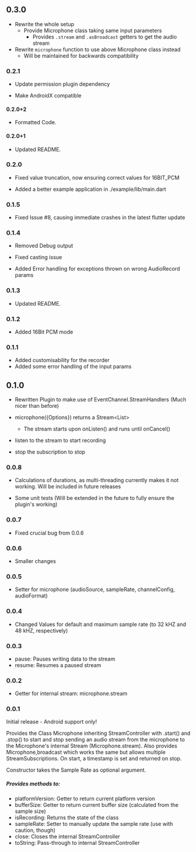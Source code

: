 ## 0.3.0

* Rewrite the whole setup
  * Provide Microphone class taking same input parameters
    * Provides `.stream` and `.asBroadcast` getters to get the audio stream
* Rewrite `microphone` function to use above Microphone class instead
  * Will be maintained for backwards compatibility

### 0.2.1

* Update permission plugin dependency

* Make AndroidX compatible


#### 0.2.0+2

* Formatted Code.


#### 0.2.0+1

* Updated README.


### 0.2.0

* Fixed value truncation, now ensuring correct values for 16BIT_PCM

+ Added a better example application in ./example/lib/main.dart


### 0.1.5

* Fixed Issue #8, causing immediate crashes in the latest flutter update


### 0.1.4

- Removed Debug output

* Fixed casting issue

+ Added Error handling for exceptions thrown on wrong AudioRecord params


### 0.1.3

* Updated README.


### 0.1.2

+ Added 16Bit PCM mode


### 0.1.1

+ Added customisability for the recorder
+ Added some error handling of the input params


## 0.1.0

* Rewritten Plugin to make use of EventChannel.StreamHandlers (Much nicer than before)

* microphone({Options}) returns a Stream<List<int>>
  * The stream starts upon onListen() and runs until onCancel()

* listen to the stream to start recording
* stop the subscription to stop


### 0.0.8

- Calculations of durations, as multi-threading currently makes it not working. Will be included in future releases

+ Some unit tests (Will be extended in the future to fully ensure the plugin's working)


### 0.0.7

* Fixed crucial bug from 0.0.6


### 0.0.6

* Smaller changes


### 0.0.5

+ Setter for microphone (audioSource, sampleRate, channelConfig, audioFormat)


### 0.0.4

* Changed Values for default and maximum sample rate (to 32 kHZ and 48 kHZ, respectively)


### 0.0.3

+ pause:            Pauses writing data to the stream
+ resume:           Resumes a paused stream


### 0.0.2

+ Getter for internal stream: microphone.stream


### 0.0.1

Initial release - Android support only!

Provides the Class Microphone inheriting StreamController<T> with .start() and .stop() to start and stop sending an audio stream from the microphone to the Microphone's internal Stream (Microphone.stream).
Also provides Microphone,broadcast which works the same but allows multiple StreamSubscriptions.
On start, a timestamp is set and returned on stop.

Constructor takes the Sample Rate as optional argument.

##### Provides methods to:
* platformVersion:  Getter to return current platform version
* bufferSize:       Getter to return current buffer size (calculated from the sample size)
* isRecording:      Returns the state of the class
* sampleRate:       Setter to manually update the sample rate (use with caution, though)
* close:            Closes the internal StreamController
* toString:         Pass-through to internal StreamController

